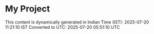 # My Project

This content is dynamically generated in Indian Time (IST): 2025-07-20 11:21:10 IST
Converted to UTC: 2025-07-20 05:51:10 UTC

